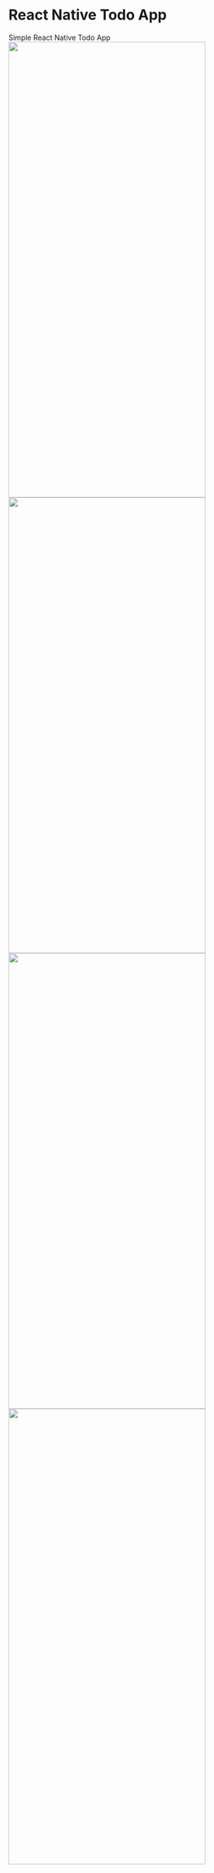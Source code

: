 # React Native Todo App
Simple React Native Todo App
<img src="https://i.ibb.co/MSxgbjJ/localhost-19006-i-Phone-XR.png" width="387" height="896" />
<img src="https://i.ibb.co/8292QQ6/localhost-19006-i-Phone-XR-1.png" width="387" height="896" />
<img src="https://i.ibb.co/WDLKbFW/localhost-19006-i-Phone-XR-2.png" width="387" height="896" />
<img src="https://i.ibb.co/Zhsq3gm/localhost-19006-i-Phone-XR-3.png" width="387" height="896" />